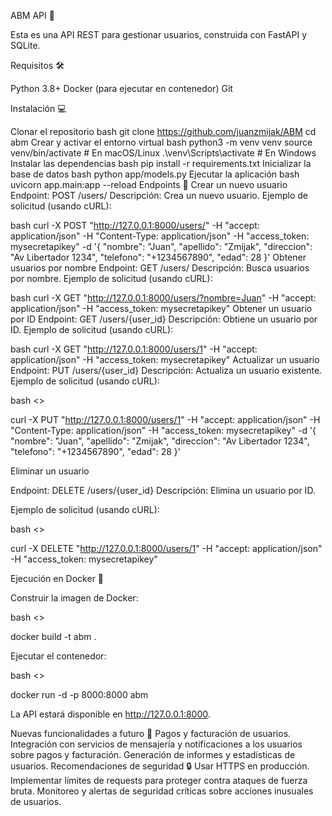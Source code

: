 ABM API 🚀

Esta es una API REST para gestionar usuarios, construida con FastAPI y SQLite.

Requisitos 🛠️

Python 3.8+
Docker (para ejecutar en contenedor)
Git

Instalación 💻

Clonar el repositorio
bash
git clone https://github.com/juanzmijak/ABM
cd abm
Crear y activar el entorno virtual
bash
python3 -m venv venv
source venv/bin/activate  # En macOS/Linux
.\venv\Scripts\activate  # En Windows
Instalar las dependencias
bash
pip install -r requirements.txt
Inicializar la base de datos
bash
python app/models.py
Ejecutar la aplicación
bash
uvicorn app.main:app --reload
Endpoints 📡
Crear un nuevo usuario
Endpoint: POST /users/
Descripción: Crea un nuevo usuario.
Ejemplo de solicitud (usando cURL):

bash
curl -X POST "http://127.0.0.1:8000/users/" -H "accept: application/json" -H "Content-Type: application/json" -H "access_token: mysecretapikey" -d '{ "nombre": "Juan", "apellido": "Zmijak", "direccion": "Av Libertador 1234", "telefono": "+1234567890", "edad": 28 }'
Obtener usuarios por nombre
Endpoint: GET /users/
Descripción: Busca usuarios por nombre.
Ejemplo de solicitud (usando cURL):

bash
curl -X GET "http://127.0.0.1:8000/users/?nombre=Juan" -H "accept: application/json" -H "access_token: mysecretapikey"
Obtener un usuario por ID
Endpoint: GET /users/{user_id}
Descripción: Obtiene un usuario por ID.
Ejemplo de solicitud (usando cURL):

bash
curl -X GET "http://127.0.0.1:8000/users/1" -H "accept: application/json" -H "access_token: mysecretapikey"
Actualizar un usuario
Endpoint: PUT /users/{user_id}
Descripción: Actualiza un usuario existente.
Ejemplo de solicitud (usando cURL):

bash <>

curl -X PUT "http://127.0.0.1:8000/users/1" -H "accept: application/json" -H "Content-Type: application/json" -H "access_token: mysecretapikey" -d '{ "nombre": "Juan", "apellido": "Zmijak", "direccion": "Av Libertador 1234", "telefono": "+1234567890", "edad": 28 }'

Eliminar un usuario

Endpoint: DELETE /users/{user_id}
Descripción: Elimina un usuario por ID.

Ejemplo de solicitud (usando cURL):

bash <>

curl -X DELETE "http://127.0.0.1:8000/users/1" -H "accept: application/json" -H "access_token: mysecretapikey"

Ejecución en Docker 🐳

Construir la imagen de Docker:

bash <>

docker build -t abm .

Ejecutar el contenedor:

bash <>

docker run -d -p 8000:8000 abm

La API estará disponible en http://127.0.0.1:8000.

Nuevas funcionalidades a futuro 🌟
Pagos y facturación de usuarios.
Integración con servicios de mensajería y notificaciones a los usuarios sobre pagos y facturación.
Generación de informes y estadísticas de usuarios.
Recomendaciones de seguridad 🔒
Usar HTTPS en producción.
Implementar límites de requests para proteger contra ataques de fuerza bruta.
Monitoreo y alertas de seguridad críticas sobre acciones inusuales de usuarios.
